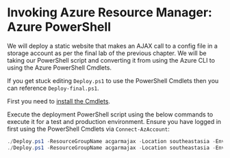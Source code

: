 # Invoking Azure Resource Manager: Azure PowerShell

We will deploy a static website that makes an AJAX call to a config file in a storage account as per the final lab of the previous chapter. We will be taking our PowerShell script and converting it from using the Azure CLI to using the Azure PowerShell Cmdlets.

If you get stuck editing `Deploy.ps1` to use the PowerShell Cmdlets then you can reference `Deploy-final.ps1`.

First you need to [install the Cmdlets](https://docs.microsoft.com/en-us/powershell/azure/install-az-ps).

Execute the deployment PowerShell script using the below commands to execute it for a test and production environment. Ensure you have logged in first using the PowerShell Cmdlets via `Connect-AzAccount`:

```powershell
./Deploy.ps1 -ResourceGroupName acgarmajax -Location southeastasia -Environment test
./Deploy.ps1 -ResourceGroupName acgarmajax -Location southeastasia -Environment prod
```
